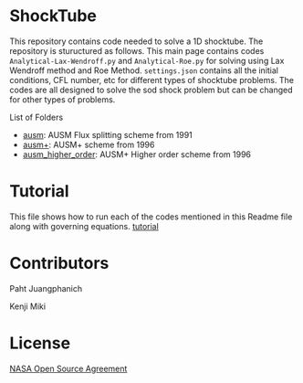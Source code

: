 # ShockTube 
This repository contains code needed to solve a 1D shocktube. The repository is stuructured as follows. 
This main page contains codes `Analytical-Lax-Wendroff.py` and `Analytical-Roe.py` for solving using Lax Wendroff method and Roe Method.
`settings.json` contains all the initial conditions, CFL number, etc for different types of shocktube problems. The codes are all designed to solve the sod shock problem but can be changed for other types of problems. 

List of Folders 
- [ausm](ausm/): AUSM Flux splitting scheme from 1991
- [ausm+](ausm+/): AUSM+ scheme from 1996
- [ausm_higher_order](ausm_higher_order/): AUSM+ Higher order scheme from 1996


# Tutorial

This file shows how to run each of the codes mentioned in this Readme file along with governing equations. 
[tutorial](tutorial.ipynb)


# Contributors
Paht Juangphanich

Kenji Miki

# License
[NASA Open Source Agreement](https://opensource.org/licenses/NASA-1.3)
